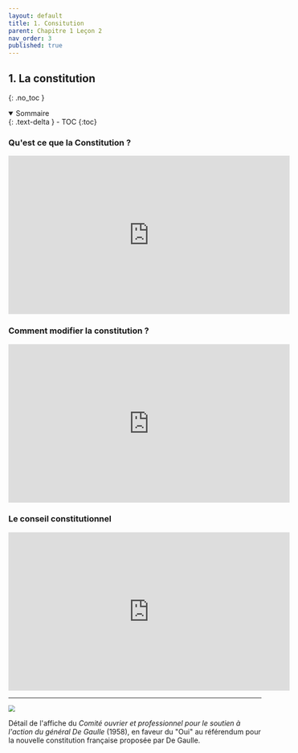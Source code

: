 ```yaml
---
layout: default
title: 1. Consitution
parent: Chapitre 1 Leçon 2
nav_order: 3
published: true
---
```

## 1. La constitution
{: .no_toc }

<details open markdown="block">
  <summary>
    Sommaire
  </summary>
  {: .text-delta }
- TOC
{:toc}
</details>

### Qu'est ce que la Constitution ?
<iframe width="560" height="315" src="https://www.youtube.com/embed/bGzT1PIsJO8?si=0NVM5rSQB1mh0ECs" title="YouTube video player" frameborder="0" allow="accelerometer; autoplay; clipboard-write; encrypted-media; gyroscope; picture-in-picture; web-share" allowfullscreen></iframe> 

### Comment modifier la constitution ?

<iframe width="560" height="315" src="https://www.youtube.com/embed/qxuu992e7qs?si=rJglivNhMXkk3cAg" title="YouTube video player" frameborder="0" allow="accelerometer; autoplay; clipboard-write; encrypted-media; gyroscope; picture-in-picture; web-share" allowfullscreen></iframe>

### Le conseil constitutionnel

<iframe width="560" height="315" src="https://www.youtube.com/embed/x3q7bCroyog?si=1f0V-pQWzJNv4Stk" title="YouTube video player" frameborder="0" allow="accelerometer; autoplay; clipboard-write; encrypted-media; gyroscope; picture-in-picture; web-share" allowfullscreen></iframe>

---

<img src="../../../dgemc/assets/img/constitution.png" style="zoom:80%;" /> 

Détail de l'affiche du *Comité ouvrier et professionnel pour le soutien à l'action du général De Gaulle* (1958), en faveur du "Oui" au référendum pour la nouvelle constitution française proposée par De Gaulle.

